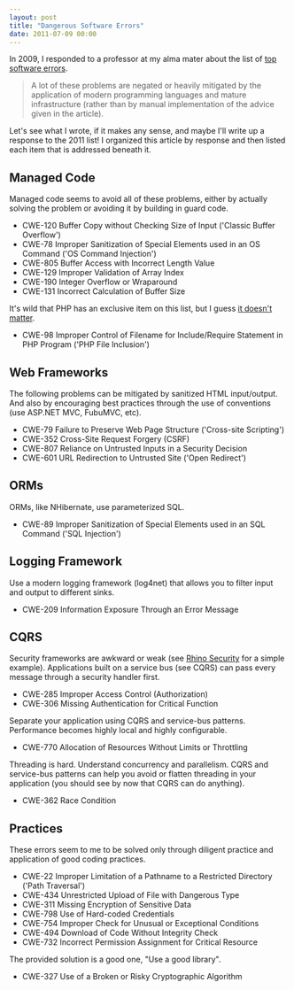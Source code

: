 ```yaml
---
layout: post
title: "Dangerous Software Errors"
date: 2011-07-09 00:00
---
```


In 2009, I responded to a professor at my alma mater about the list of [top software errors][err].

> A lot of these problems are negated or heavily mitigated by the application of modern programming languages and mature infrastructure (rather than by manual implementation of the advice given in the article).

Let's see what I wrote, if it makes any sense, and maybe I'll write up a response to the 2011 list! I organized this article by response and then listed each item that is addressed beneath it.

## Managed Code
Managed code seems to avoid all of these problems, either by actually solving the problem or avoiding it by building in guard code.

* CWE-120 Buffer Copy without Checking Size of Input ('Classic Buffer Overflow')
* CWE-78 Improper Sanitization of Special Elements used in an OS Command ('OS Command Injection')
* CWE-805 Buffer Access with Incorrect Length Value
* CWE-129 Improper Validation of Array Index
* CWE-190 Integer Overflow or Wraparound
* CWE-131 Incorrect Calculation of Buffer Size

It's wild that PHP has an exclusive item on this list, but I guess [it doesn't matter][php].

* CWE-98 Improper Control of Filename for Include/Require Statement in PHP Program ('PHP File Inclusion')

## Web Frameworks
The following problems can be mitigated by sanitized HTML input/output. And also by encouraging best practices through the use of conventions (use ASP.NET MVC, FubuMVC, etc).

* CWE-79 Failure to Preserve Web Page Structure ('Cross-site Scripting')
* CWE-352 Cross-Site Request Forgery (CSRF)
* CWE-807 Reliance on Untrusted Inputs in a Security Decision
* CWE-601 URL Redirection to Untrusted Site ('Open Redirect')

## ORMs
ORMs, like NHibernate, use parameterized SQL.

* CWE-89 Improper Sanitization of Special Elements used in an SQL Command ('SQL Injection')

## Logging Framework
Use a modern logging framework (log4net) that allows you to filter input and output to different sinks.

* CWE-209 Information Exposure Through an Error Message

## CQRS
Security frameworks are awkward or weak (see [Rhino Security][sec] for a simple example). Applications built on a service bus (see CQRS) can pass every message through a security handler first.

* CWE-285 Improper Access Control (Authorization)
* CWE-306 Missing Authentication for Critical Function

Separate your application using CQRS and service-bus patterns. Performance becomes highly local and highly configurable.

* CWE-770 Allocation of Resources Without Limits or Throttling

Threading is hard. Understand concurrency and parallelism. CQRS and service-bus patterns can help you avoid or flatten threading in your application (you should see by now that CQRS can do anything).

* CWE-362 Race Condition

## Practices
These errors seem to me to be solved only through diligent practice and application of good coding practices.

* CWE-22 Improper Limitation of a Pathname to a Restricted Directory ('Path Traversal')
* CWE-434 Unrestricted Upload of File with Dangerous Type
* CWE-311 Missing Encryption of Sensitive Data
* CWE-798 Use of Hard-coded Credentials
* CWE-754 Improper Check for Unusual or Exceptional Conditions
* CWE-494 Download of Code Without Integrity Check
* CWE-732 Incorrect Permission Assignment for Critical Resource

The provided solution is a good one, "Use a good library".

* CWE-327 Use of a Broken or Risky Cryptographic Algorithm

 [err]: http://www.sans.org/top25-software-errors/2009/
 [php]: http://www.codinghorror.com/blog/2008/05/php-sucks-but-it-doesnt-matter.html
 [sec]: https://github.com/ayende/rhino-security

